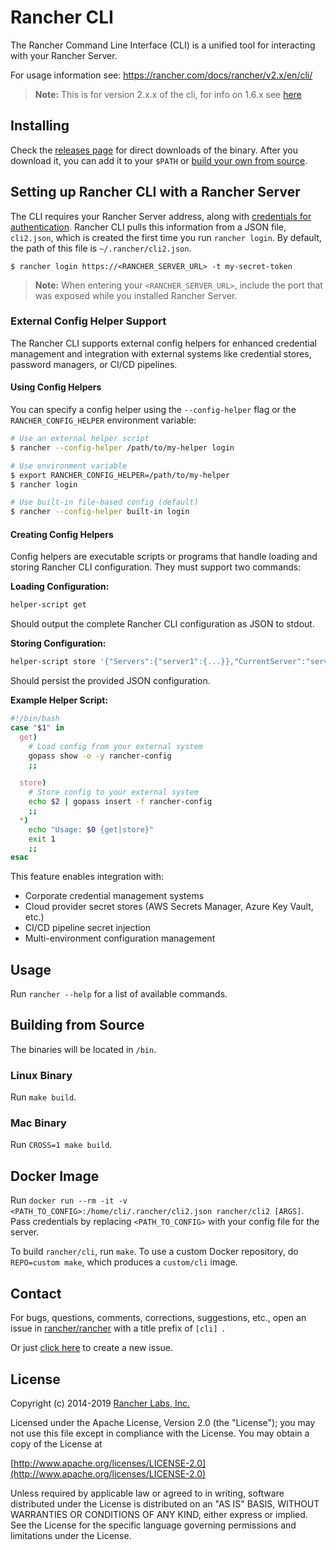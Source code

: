 Rancher CLI
===========

The Rancher Command Line Interface (CLI) is a unified tool for interacting with your Rancher Server.

For usage information see: https://rancher.com/docs/rancher/v2.x/en/cli/

> **Note:** This is for version 2.x.x of the cli, for info on 1.6.x see [here](https://github.com/rancher/cli/tree/v1.6)

## Installing

Check the [releases page](https://github.com/rancher/cli/releases) for direct downloads of the binary. After you download it, you can add it to your `$PATH` or [build your own from source](#building-from-source).

## Setting up Rancher CLI with a Rancher Server

The CLI requires your Rancher Server address, along with [credentials for authentication](https://rancher.com/docs/rancher/v2.x/en/user-settings/api-keys/). Rancher CLI pulls this information from a JSON file, `cli2.json`, which is created the first time you run `rancher login`. By default, the path of this file is `~/.rancher/cli2.json`.

```
$ rancher login https://<RANCHER_SERVER_URL> -t my-secret-token
```

> **Note:** When entering your `<RANCHER_SERVER_URL>`, include the port that was exposed while you installed Rancher Server.

### External Config Helper Support

The Rancher CLI supports external config helpers for enhanced credential management and integration with external systems like credential stores, password managers, or CI/CD pipelines.

#### Using Config Helpers

You can specify a config helper using the `--config-helper` flag or the `RANCHER_CONFIG_HELPER` environment variable:

```bash
# Use an external helper script
$ rancher --config-helper /path/to/my-helper login

# Use environment variable
$ export RANCHER_CONFIG_HELPER=/path/to/my-helper
$ rancher login

# Use built-in file-based config (default)
$ rancher --config-helper built-in login
```

#### Creating Config Helpers

Config helpers are executable scripts or programs that handle loading and storing Rancher CLI configuration. They must support two commands:

**Loading Configuration:**
```bash
helper-script get
```
Should output the complete Rancher CLI configuration as JSON to stdout.

**Storing Configuration:**
```bash
helper-script store '{"Servers":{"server1":{...}},"CurrentServer":"server1"}'
```
Should persist the provided JSON configuration.

**Example Helper Script:**
```bash
#!/bin/bash
case "$1" in
  get)
    # Load config from your external system
    gopass show -o -y rancher-config
    ;;

  store)
    # Store config to your external system
    echo $2 | gopass insert -f rancher-config
    ;;
  *)
    echo "Usage: $0 {get|store}"
    exit 1
    ;;
esac
```

This feature enables integration with:
- Corporate credential management systems
- Cloud provider secret stores (AWS Secrets Manager, Azure Key Vault, etc.)
- CI/CD pipeline secret injection
- Multi-environment configuration management

## Usage

Run `rancher --help` for a list of available commands.

## Building from Source

The binaries will be located in `/bin`.

### Linux Binary

Run `make build`.

### Mac Binary

Run `CROSS=1 make build`.

## Docker Image

Run `docker run --rm -it -v <PATH_TO_CONFIG>:/home/cli/.rancher/cli2.json rancher/cli2 [ARGS]`.
Pass credentials by replacing `<PATH_TO_CONFIG>` with your config file for the server.

To build `rancher/cli`, run `make`.  To use a custom Docker repository, do `REPO=custom make`, which produces a `custom/cli` image.

## Contact

For bugs, questions, comments, corrections, suggestions, etc., open an issue in
[rancher/rancher](//github.com/rancher/rancher/issues) with a title prefix of `[cli] `.

Or just [click here](//github.com/rancher/rancher/issues/new?title=%5Bcli%5D%20) to create a new issue.

## License
Copyright (c) 2014-2019 [Rancher Labs, Inc.](http://rancher.com)

Licensed under the Apache License, Version 2.0 (the "License");
you may not use this file except in compliance with the License.
You may obtain a copy of the License at

[http://www.apache.org/licenses/LICENSE-2.0](http://www.apache.org/licenses/LICENSE-2.0)

Unless required by applicable law or agreed to in writing, software
distributed under the License is distributed on an "AS IS" BASIS,
WITHOUT WARRANTIES OR CONDITIONS OF ANY KIND, either express or implied.
See the License for the specific language governing permissions and
limitations under the License.
